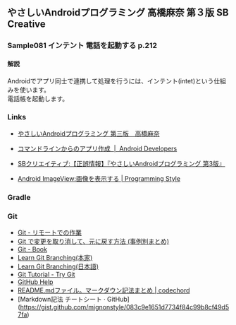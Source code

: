 ## やさしいAndroidプログラミング 高橋麻奈 第３版 SB Creative
### Sample081 インテント 電話を起動する p.212
#### 解説
Androidでアプリ同士で連携して処理を行うには、インテント(intet)という仕組みを使います。  
電話帳を起動します。
### Links
- [やさしいAndroidプログラミング  第三版　高橋麻奈](http://mana.on.coocan.jp/yasaa.html,favicon)
- [コマンドラインからのアプリ作成  |  Android Developers](https://developer.android.com/studio/build/building-cmdline?hl=ja,favicon)
- [SBクリエイティブ:【正誤情報】『やさしいAndroidプログラミング 第3版』](https://www.sbcr.jp/support/14003.html,favicon)

- [Android ImageView:画像を表示する | Programming Style](http://www.programing-style.com/android/android-api/android-imageview/,favicon)

### Gradle

### Git
- [Git - リモートでの作業](https://git-scm.com/book/ja/v1/Git-%E3%81%AE%E5%9F%BA%E6%9C%AC-%E3%83%AA%E3%83%A2%E3%83%BC%E3%83%88%E3%81%A7%E3%81%AE%E4%BD%9C%E6%A5%AD)
- [Git で変更を取り消して、元に戻す方法 (事例別まとめ)](http://www-creators.com/archives/1290)
- [Git - Book](https://git-scm.com/book/ja/v1/)
- [Learn Git Branching(本家)](http://learngitbranching.js.org/)
- [Learn Git Branching(日本語)](http://k.swd.cc/learnGitBranching-ja/)
- [Git Tutorial - Try Git](https://try.github.io/levels/1/challenges/1)
- [GitHub Help](https://help.github.com/categories/writing-on-github/)
- [README.mdファイル。マークダウン記法まとめ | codechord](http://codechord.com/2012/01/readme-markdown/)
- [Markdown記法 チートシート · GitHub] (https://gist.github.com/mignonstyle/083c9e1651d7734f84c99b8cf49d57fa)
